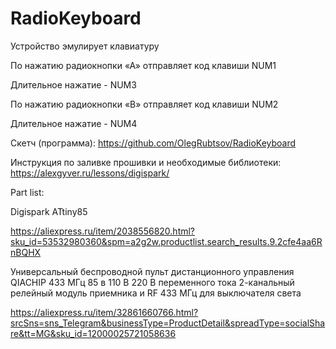 # RadioKeyboard
Устройство эмулирует клавиатуру

По нажатию радиокнопки «А» отправляет код клавиши NUM1

Длительное нажатие - NUM3

По нажатию радиокнопки «B» отправляет код клавиши NUM2

Длительное нажатие - NUM4

Скетч (программа): https://github.com/OlegRubtsov/RadioKeyboard

Инструкция по заливке прошивки и необходимые библиотеки: https://alexgyver.ru/lessons/digispark/

Part list:

Digispark ATtiny85

https://aliexpress.ru/item/2038556820.html?sku_id=53532980360&spm=a2g2w.productlist.search_results.9.2cfe4aa6RnBQHX

Универсальный беспроводной пульт дистанционного управления QIACHIP 433 МГц 85 в 110 В 220 В переменного тока 2-канальный релейный модуль приемника и RF 433 МГц для выключателя света

https://aliexpress.ru/item/32861660766.html?srcSns=sns_Telegram&businessType=ProductDetail&spreadType=socialShare&tt=MG&sku_id=12000025721058636
